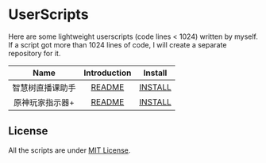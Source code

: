 # UserScripts

Here are some lightweight userscripts (code lines < 1024) written by myself. If a script got more than 1024 lines of code, I will create a separate repository for it.

|       Name       |                Introduction                |                 Install                  |
| :--------------: | :----------------------------------------: | :--------------------------------------: |
| 智慧树直播课助手 | [README](Zhihuishu-LiveClassHelper#readme) | [INSTALL][zhihuishu-liveclasshelper-raw] |
| 原神玩家指示器+  |     [README](MarkGenShinPlayer#readme)     |     [INSTALL][markgenshinplayer-raw]     |

## License

All the scripts are under [MIT License](https://github.com/andywang425/UserScripts/blob/master/LICENSE).

[zhihuishu-liveclasshelper-raw]: https://github.com/andywang425/UserScripts/raw/master/Zhihuishu-LiveClassHelper/Zhihuishu-LiveClassHelper.user.js
[markgenshinplayer-raw]: https://github.com/andywang425/UserScripts/raw/master/MarkGenShinPlayer/MarkGenShinPlayer.user.js
